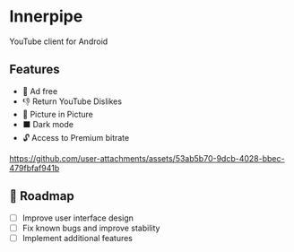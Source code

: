 # Innerpipe
YouTube client for Android

## Features
- 🚫 Ad free
- 👎 Return YouTube Dislikes
- 📼 Picture in Picture
- ⬛ Dark mode
- 🔓 Access to Premium bitrate

https://github.com/user-attachments/assets/53ab5b70-9dcb-4028-bbec-479fbfaf941b


## 🚀 Roadmap
- [ ] Improve user interface design
- [ ] Fix known bugs and improve stability
- [ ] Implement additional features

